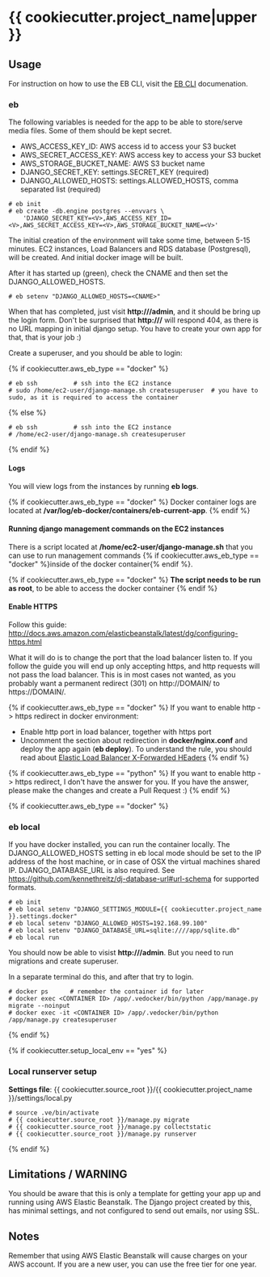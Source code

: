 # {{ cookiecutter.project_name|upper }}

## Usage

For instruction on how to use the EB CLI, visit the 
[EB CLI](http://docs.aws.amazon.com/elasticbeanstalk/latest/dg/eb-cli3.html) documenation.

### eb

The following variables is needed for the app to be able to store/serve media files. Some of them should be kept
secret.

* AWS_ACCESS_KEY_ID:       AWS access id to access your S3 bucket
* AWS_SECRET_ACCESS_KEY:   AWS access key to access your S3 bucket
* AWS_STORAGE_BUCKET_NAME: AWS S3 bucket name
* DJANGO_SECRET_KEY:       settings.SECRET_KEY (required)
* DJANGO_ALLOWED_HOSTS:    settings.ALLOWED_HOSTS, comma separated list (required)

```
# eb init
# eb create -db.engine postgres --envvars \
    'DJANGO_SECRET_KEY=<V>,AWS_ACCESS_KEY_ID=<V>,AWS_SECRET_ACCESS_KEY=<V>,AWS_STORAGE_BUCKET_NAME=<V>'
```

The initial creation of the environment will take some time, between 5-15 minutes. EC2 instances, Load Balancers and
RDS database (Postgresql), will be created. And initial docker image will be built.

After it has started up (green), check the CNAME and then set the DJANGO_ALLOWED_HOSTS.

```
# eb setenv "DJANGO_ALLOWED_HOSTS=<CNAME>"
```

When that has completed, just visit **http://<CNAME>/admin**, and it should be bring up the login form. Don't be
surprised that **http://<CNAME>/** will respond 404, as there is no URL mapping in initial django setup. You have to 
create your own app for that, that is your job :)

Create a superuser, and you should be able to login:

{% if cookiecutter.aws_eb_type == "docker" %}
```
# eb ssh          # ssh into the EC2 instance
# sudo /home/ec2-user/django-manage.sh createsuperuser  # you have to sudo, as it is required to access the container
```
{% else %}
```
# eb ssh          # ssh into the EC2 instance
# /home/ec2-user/django-manage.sh createsuperuser
```
{% endif %}

#### Logs

You will view logs from the instances by running **eb logs**. 

{% if cookiecutter.aws_eb_type == "docker" %}
Docker container logs are located at **/var/log/eb-docker/containers/eb-current-app**.
{% endif %}


#### Running django management commands on the EC2 instances

There is a script located at **/home/ec2-user/django-manage.sh** that you can use to run management commands
{% if cookiecutter.aws_eb_type == "docker" %}inside of the docker container{% endif %}.

{% if cookiecutter.aws_eb_type == "docker" %}
**The script needs to be run as root**, to be able to access the docker container
{% endif %}


#### Enable HTTPS

Follow this guide: http://docs.aws.amazon.com/elasticbeanstalk/latest/dg/configuring-https.html

What it will do is to change the port that the load balancer listen to. If you follow the guide you will
end up only accepting https, and http requests will not pass the load balancer. This is in most cases
not wanted, as you probably want a permanent redirect (301) on http://DOMAIN/ to https://DOMAIN/.

{% if cookiecutter.aws_eb_type == "docker" %}
If you want to enable http -> https redirect in docker environment:

* Enable http port in load balancer, together with https port
* Uncomment the section about redirection in **docker/nginx.conf** and deploy the app again (**eb deploy**).
  To understand the rule, you should read about [Elastic Load Balancer X-Forwarded HEaders](http://docs.aws.amazon.com/ElasticLoadBalancing/latest/DeveloperGuide/x-forwarded-headers.html#x-forwarded-proto)
{% endif %}

{% if cookiecutter.aws_eb_type == "python" %}
If you want to enable http -> https redirect, I don't have the answer for you. If you have the answer, please
make the changes and create a Pull Request :)
{% endif %}


{% if cookiecutter.aws_eb_type == "docker" %}
### eb local

If you have docker installed, you can run the container locally. The DJANGO_ALLOWED_HOSTS setting in eb local mode 
should be set to the IP address of the host machine, or in case of OSX the virtual machines shared IP. 
DJANGO_DATABASE_URL is also required. See https://github.com/kennethreitz/dj-database-url#url-schema for supported 
formats.

```
# eb init
# eb local setenv "DJANGO_SETTINGS_MODULE={{ cookiecutter.project_name }}.settings.docker"
# eb local setenv "DJANGO_ALLOWED_HOSTS=192.168.99.100"
# eb local setenv "DJANGO_DATABASE_URL=sqlite:////app/sqlite.db"
# eb local run
```

You should now be able to visist **http://<IP>/admin**. But you need to run migrations and create superuser.

In a separate terminal do this, and after that try to login.

```
# docker ps      # remember the container id for later
# docker exec <CONTAINER ID> /app/.vedocker/bin/python /app/manage.py migrate --noinput
# docker exec -it <CONTAINER ID> /app/.vedocker/bin/python /app/manage.py createsuperuser
```
{% endif %}

{% if cookiecutter.setup_local_env == "yes" %}
### Local runserver setup

**Settings file**: {{ cookiecutter.source_root }}/{{ cookiecutter.project_name }}/settings/local.py

```
# source .ve/bin/activate
# {{ cookiecutter.source_root }}/manage.py migrate
# {{ cookiecutter.source_root }}/manage.py collectstatic
# {{ cookiecutter.source_root }}/manage.py runserver
```

{% endif %}


## Limitations / WARNING

You should be aware that this is only a template for getting your app up and running using AWS Elastic Beanstalk.
The Django project created by this, has minimal settings, and not configured to send out emails, nor using SSL.


## Notes

Remember that using AWS Elastic Beanstalk will cause charges on your AWS account. If you are a new user, you can use
the free tier for one year.

